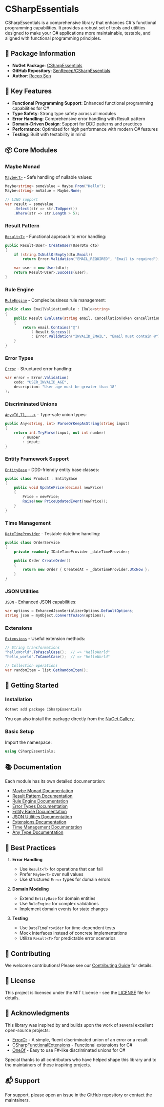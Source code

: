 # CSharpEssentials

CSharpEssentials is a comprehensive library that enhances C#'s functional programming capabilities. It provides a robust set of tools and utilities designed to make your C# applications more maintainable, testable, and aligned with functional programming principles.

## 🌟 Package Information

- **NuGet Package**: [CSharpEssentials](https://www.nuget.org/packages/CSharpEssentials)
- **GitHub Repository**: [SenRecep/CSharpEssentials](https://github.com/SenRecep/CSharpEssentials)
- **Author**: [Recep Şen](https://www.nuget.org/profiles/recepsen)

## 🌟 Key Features

- **Functional Programming Support**: Enhanced functional programming capabilities for C#
- **Type Safety**: Strong type safety across all modules
- **Error Handling**: Comprehensive error handling with Result pattern
- **Domain-Driven Design**: Support for DDD patterns and practices
- **Performance**: Optimized for high performance with modern C# features
- **Testing**: Built with testability in mind

## 📦 Core Modules

### Maybe Monad

[`Maybe<T>`](Monad/Readme.MD) - Safe handling of nullable values:

```csharp
Maybe<string> someValue = Maybe.From("Hello");
Maybe<string> noValue = Maybe.None;

// LINQ support
var result = someValue
    .Select(str => str.ToUpper())
    .Where(str => str.Length > 5);
```

### Result Pattern

[`Result<T>`](Results/Readme.MD) - Functional approach to error handling:

```csharp
public Result<User> CreateUser(UserDto dto)
{
    if (string.IsNullOrEmpty(dto.Email))
        return Error.Validation("EMAIL_REQUIRED", "Email is required");

    var user = new User(dto);
    return Result<User>.Success(user);
}
```

### Rule Engine

[`RuleEngine`](Rules/Readme.MD) - Complex business rule management:

```csharp
public class EmailValidationRule : IRule<string>
{
    public Result Evaluate(string email, CancellationToken cancellationToken = default)
    {
        return email.Contains("@")
            ? Result.Success()
            : Error.Validation("INVALID_EMAIL", "Email must contain @");
    }
}
```

### Error Types

[`Error`](Errors/Readme.MD) - Structured error handling:

```csharp
var error = Error.Validation(
    code: "USER_INVALID_AGE",
    description: "User age must be greater than 18"
);
```

### Discriminated Unions

[`Any<T0,T1,...>`](Any/Readme.MD) - Type-safe union types:

```csharp
public Any<string, int> ParseOrKeepAsString(string input)
{
    return int.TryParse(input, out int number)
        ? number
        : input;
}
```

### Entity Framework Support

[`EntityBase`](Entity/Readme.MD) - DDD-friendly entity base classes:

```csharp
public class Product : EntityBase
{
    public void UpdatePrice(decimal newPrice)
    {
        Price = newPrice;
        Raise(new PriceUpdatedEvent(newPrice));
    }
}
```

### Time Management

[`DateTimeProvider`](Time/Readme.MD) - Testable datetime handling:

```csharp
public class OrderService
{
    private readonly IDateTimeProvider _dateTimeProvider;

    public Order CreateOrder()
    {
        return new Order { CreatedAt = _dateTimeProvider.UtcNow };
    }
}
```

### JSON Utilities

[`JSON`](Json/Readme.MD) - Enhanced JSON capabilities:

```csharp
var options = EnhancedJsonSerializerOptions.DefaultOptions;
string json = myObject.ConvertToJson(options);
```

### Extensions

[`Extensions`](Extensions/Readme.MD) - Useful extension methods:

```csharp
// String transformations
"helloWorld".ToPascalCase();  // => "HelloWorld"
"hello_world".ToCamelCase();  // => "helloWorld"

// Collection operations
var randomItem = list.GetRandomItem();
```

## 🚀 Getting Started

### Installation

```bash
dotnet add package CSharpEssentials
```

You can also install the package directly from the [NuGet Gallery](https://www.nuget.org/packages/CSharpEssentials).

### Basic Setup

Import the namespace:

```csharp
using CSharpEssentials;
```

## 📚 Documentation

Each module has its own detailed documentation:

- [Maybe Monad Documentation](Monad/Readme.MD)
- [Result Pattern Documentation](Results/Readme.MD)
- [Rule Engine Documentation](Rules/Readme.MD)
- [Error Types Documentation](Errors/Readme.MD)
- [Entity Base Documentation](Entity/Readme.MD)
- [JSON Utilities Documentation](Json/Readme.MD)
- [Extensions Documentation](Extensions/Readme.MD)
- [Time Management Documentation](Time/Readme.MD)
- [Any Type Documentation](Any/Readme.MD)

## 🔧 Best Practices

1. **Error Handling**

   - Use `Result<T>` for operations that can fail
   - Prefer `Maybe<T>` over null values
   - Use structured `Error` types for domain errors

2. **Domain Modeling**

   - Extend `EntityBase` for domain entities
   - Use `RuleEngine` for complex validations
   - Implement domain events for state changes

3. **Testing**
   - Use `DateTimeProvider` for time-dependent tests
   - Mock interfaces instead of concrete implementations
   - Utilize `Result<T>` for predictable error scenarios

## 🤝 Contributing

We welcome contributions! Please see our [Contributing Guide](CONTRIBUTING.md) for details.

## 📄 License

This project is licensed under the MIT License - see the [LICENSE](LICENSE) file for details.

## 🙏 Acknowledgments

This library was inspired by and builds upon the work of several excellent open-source projects:

- [ErrorOr](https://github.com/amantinband/error-or) - A simple, fluent discriminated union of an error or a result
- [CSharpFunctionalExtensions](https://github.com/vkhorikov/CSharpFunctionalExtensions) - Functional extensions for C#
- [OneOf](https://github.com/mcintyre321/OneOf) - Easy to use F#-like discriminated unions for C#

Special thanks to all contributors who have helped shape this library and to the maintainers of these inspiring projects.

## 📬 Support

For support, please open an issue in the GitHub repository or contact the maintainers.
